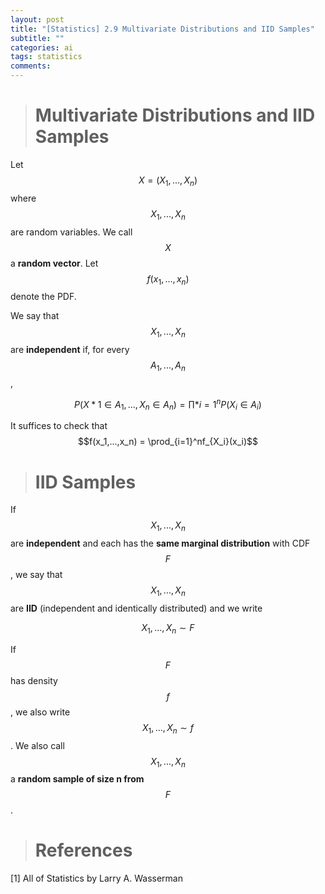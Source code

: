 ```yaml
---
layout: post
title: "[Statistics] 2.9 Multivariate Distributions and IID Samples"
subtitle: ""
categories: ai
tags: statistics
comments:
---
```


> # Multivariate Distributions and IID Samples

Let $$X=(X_1, ..., X_n)$$ where $$X_1,...,X_n$$ are random variables. We call $$X$$ a **random vector**. Let $$f(x_1,...,x_n)$$ denote the PDF.

We say that $$X_1,...,X_n$$ are **independent** if, for every $$A_1,...,A_n$$,

$$ P(X*1 \in A_1,...,X_n \in A_n) = \prod*{i=1}^n P(X_i \in A_i) $$

It suffices to check that $$f(x_1,...,x_n) = \prod_{i=1}^nf_{X_i}(x_i)$$

> # IID Samples

If $$X_1,...,X_n$$ are **independent** and each has the **same marginal distribution** with CDF $$F$$, we say that $$X_1,...,X_n$$ are **IID** (independent and identically distributed) and we write

$$ X_1,...,X_n \sim F $$

If $$F$$ has density $$f$$, we also write $$X_1,...,X_n \sim f$$. We also call $$X_1,...,X_n$$ a **random sample of size n from** $$F$$.

> # References

[1] All of Statistics by Larry A. Wasserman
